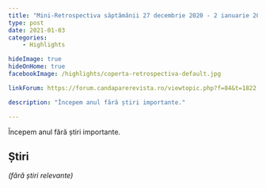 ```yaml
---
title: "Mini-Retrospectiva săptămânii 27 decembrie 2020 - 2 ianuarie 2021"
type: post
date: 2021-01-03
categories:
    - Highlights

hideImage: true
hideOnHome: true
facebookImage: /highlights/coperta-retrospectiva-default.jpg

linkForum: https://forum.candaparerevista.ro/viewtopic.php?f=84&t=1822

description: "Începem anul fără știri importante."

---
```


Începem anul fără știri importante.

## Știri

_(fără știri relevante)_